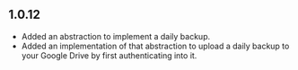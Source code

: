 ## 1.0.12

* Added an abstraction to implement a daily backup.
* Added an implementation of that abstraction to upload a daily backup to your Google Drive by first authenticating into it.